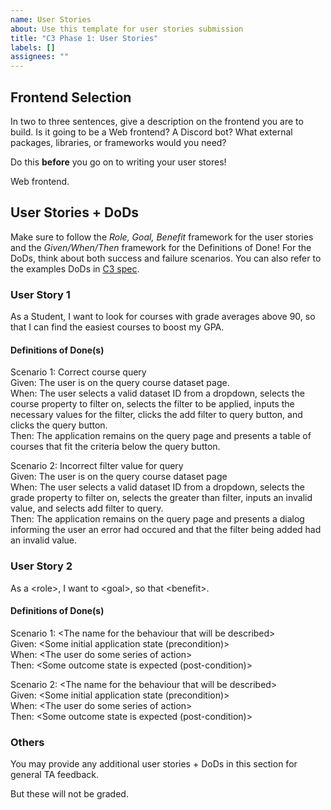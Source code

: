```yaml
---
name: User Stories
about: Use this template for user stories submission
title: "C3 Phase 1: User Stories"
labels: []
assignees: ""
---
```


## Frontend Selection
In two to three sentences, give a description on the frontend you are to build. Is it going to be a Web frontend? A Discord bot? What external packages, libraries, or frameworks would you need?

Do this **before** you go on to writing your user stores!

Web frontend.

## User Stories + DoDs  
Make sure to follow the *Role, Goal, Benefit* framework for the user stories and the *Given/When/Then* framework for the Definitions of Done! For the DoDs, think about both success and failure scenarios. You can also refer to the examples DoDs in [C3 spec](https://sites.google.com/view/ubc-cpsc310-22w2/project/checkpoint-3).

### User Story 1

As a Student, I want to look for courses with grade averages above 90, so that I can find the easiest courses to
boost my GPA.

#### Definitions of Done(s)

Scenario 1: Correct course query\
Given: The user is on the query course dataset page. \
When: The user selects a valid dataset ID from a dropdown, selects the course property to filter on, 
selects the filter to be applied, inputs the necessary values for the filter, clicks the add filter to query button, and clicks the query button. \
Then: The application remains on the query page and presents a table of courses that fit the criteria below the query button.

Scenario 2: Incorrect filter value for query \
Given: The user is on the query course dataset page \
When: The user selects a valid dataset ID from a dropdown, selects the grade property to filter on, selects the greater than filter,
inputs an invalid value, and selects add filter to query.\
Then: The application remains on the query page and presents a dialog informing the user an error had occured and that the filter being added had an invalid value.

### User Story 2

As a \<role\>, I want to \<goal\>, so that \<benefit\>.

#### Definitions of Done(s)

Scenario 1: \<The  name  for  the  behaviour  that  will  be  described\> \
Given: \<Some  initial  application  state  (precondition)\> \
When: \<The  user  do  some  series  of  action\> \
Then: \<Some  outcome  state  is  expected  (post-condition)\>

Scenario 2: \<The  name  for  the  behaviour  that  will  be  described\> \
Given: \<Some  initial  application  state  (precondition)\> \
When: \<The  user  do  some  series  of  action\> \
Then: \<Some  outcome  state  is  expected  (post-condition)\>

### Others

You may provide any additional user stories + DoDs in this section for general TA feedback.

But these will not be graded.

